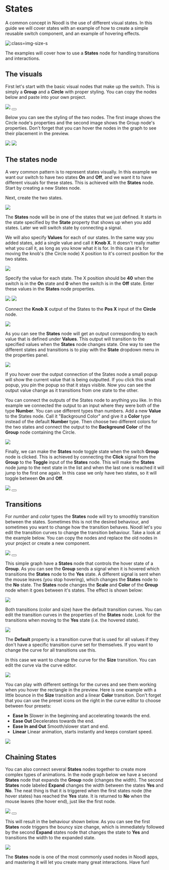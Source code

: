 # States

A common concept in Noodl is the use of different visual states. In this guide we will cover states with an example of how to create a simple reusable switch component, and an example of hovering effects.

![](states/switch.gif ':class=img-size-s')

The examples will cover how to use a **States** node for handling transitions and interactions.

## The visuals

First let's start with the basic visual nodes that make up the switch. This is simply a **Group** and a **Circle** with proper styling. You can copy the nodes below and paste into your own project.

<div class="ndl-images">
    <img src="/guides/states/switch-nodes.png" class="ndl-image med"></img>
    <button class="ndl-copy-nodes-button" onClick='copyJsonToClipboard({"nodes":[{"id":"beeb6388-461b-f1fe-d64e-be798e4b1b4d","type":"Group","x":441.71346128847347,"y":300.98375737190554,"parameters":{"backgroundColor":"#FFFFFF"},"ports":[],"children":[{"id":"9677d929-9a49-7fc5-ae14-27a1b48e883f","type":"Group","x":461.71346128847347,"y":346.98375737190554,"parameters":{"width":{"value":80,"unit":"px"},"height":{"value":40,"unit":"px"},"backgroundColor":"#F0F0F0","borderRadius":20,"alignX":"center","marginTop":{"value":20,"unit":"px"}},"ports":[],"children":[{"id":"aeda33bf-10cb-1e76-07b2-4a368140ca65","type":"Circle","x":481.71346128847347,"y":392.98375737190554,"parameters":{"fillColor":"#E8E8E8","size":40,"strokeWidth":2,"strokeColor":"#454545","strokeEnabled":true},"ports":[],"children":[]}]}]}],"connections":[]})'></button>
</div>

Below you can see the styling of the two nodes. The first image shows the Circle node's properties and the second image shows the Group node's properties. Don't forget that you can hover the nodes in the graph to see their placement in the preview.

<div class="ndl-images">
    <img src="/guides/states/style-props1.png" class="ndl-image small"></img>
    <img src="/guides/states/style-props2.png" class="ndl-image small"></img>
</div>

## The states node

A very common pattern is to represent states visually. In this example we want our switch to have two states **On** and **Off**, and we want it to have different visuals for these states. This is achieved with the **States** node. Start by creating a new States node.

Next, create the two states.

<div class="ndl-images">
    <img src="/guides/states/create-states.gif" class="ndl-image med"></img>
</div>

The **States** node will be in one of the states that we just defined. It starts in the state specified by the **State** property that shows up when you add states. Later we will switch state by connecting a signal.

We will also specify **Values** for each of our states. In the same way you added states, add a single value and call it **Knob X**. It doesn't really matter what you call it, as long as you know what it is for. In this case it's for moving the knob's (the Circle node) X position to it's correct position for the two states.

<div class="ndl-images">
    <img src="/guides/states/values-1.png" class="ndl-image med"></img>
</div>

Specify the value for each state. The X position should be **40** when the switch is in the **On** state and **0** when the switch is in the **Off** state. Enter these values in the **States** node properties.

<div class="ndl-images">
    <img src="/guides/states/on-values.png" class="ndl-image med"></img>
    <img src="/guides/states/off-values.png" class="ndl-image med"></img>
</div>

Connect the **Knob X** output of the States to the **Pos X** input of the **Circle** node.

<div class="ndl-images">
    <img src="/guides/states/knob-x-connected.png" class="ndl-image large"></img>
</div>

As you can see the **States** node will get an output corresponding to each value that is defined under **Values**. This output will transition to the specified values when the **States** node changes state. One way to see the different states and transitions is to play with the **State** dropdown menu in the properties panel.

<div class="ndl-images">
    <img src="/guides/states/change-state.gif" class="ndl-image large"></img>
</div>

If you hover over the output connection of the States node a small popup will show the current value that is being outputted. If you click this small popup, you pin the popup so that it stays visible. Now you can see the output value change as it transitions from one state to the other.

You can connect the outputs of the States node to anything you like. In this example we connected the output to an input where they were both of the type **Number**. You can use different types than numbers. Add a new **Value** to the States node. Call it "Background Color" and give it a **Color** type instead of the default **Number** type. Then choose two different colors for the two states and connect the output to the **Background Color** of the **Group** node containing the Circle.

<div class="ndl-images">
    <img src="/guides/states/color-type.png" class="ndl-image med"></img>
</div>

Finally, we can make the **States** node toggle state when the switch **Group** node is clicked. This is achieved by connecting the **Click** signal from the **Group** to the **Toggle** input of the **States** node. This will make the **States** node jump to the next state in the list and when the last one is reached it will jump to the first one again. In this case we only have two states, so it will toggle between **On** and **Off**.

<div class="ndl-images">
    <img src="/guides/states/click-toggle.png" class="ndl-image large"></img>
     <button class="ndl-copy-nodes-button" onClick='copyJsonToClipboard({"nodes":[{"id":"f0d8169f-90ca-9cd9-bc88-af4c2ed631d0","type":"Group","x":441.71346128847347,"y":300.98375737190554,"parameters":{"backgroundColor":"#FFFFFF"},"ports":[],"children":[{"id":"f2461a9d-49c6-f184-1ac1-a75450a7c856","type":"Group","x":461.71346128847347,"y":346.98375737190554,"parameters":{"width":{"value":80,"unit":"px"},"height":{"value":40,"unit":"px"},"backgroundColor":"#F0F0F0","borderRadius":20,"alignX":"center","marginTop":{"value":20,"unit":"px"}},"ports":[],"children":[{"id":"c66997cc-19d2-630c-692e-0caafdf37dd7","type":"Circle","x":481.71346128847347,"y":448.98375737190554,"parameters":{"fillColor":"#E8E8E8","size":40,"strokeWidth":2,"strokeColor":"#454545","strokeEnabled":true},"ports":[],"children":[]}]}]},{"id":"5d631656-dea2-b5d7-f5ee-ee27e220463b","type":"States","x":232.07664638676232,"y":376.3848345864951,"parameters":{"states":"On,Off","values":"Knob X,Background Color","type-Background Color":"color","value-On-Knob X":40,"value-Off-Knob X":0,"value-Off-Background Color":"#F0F0F0","value-On-Background Color":"#CCE6CE","startState":"Off"},"ports":[],"children":[]}],"connections":[{"fromId":"5d631656-dea2-b5d7-f5ee-ee27e220463b","fromProperty":"Knob X","toId":"c66997cc-19d2-630c-692e-0caafdf37dd7","toProperty":"transformX"},{"fromId":"5d631656-dea2-b5d7-f5ee-ee27e220463b","fromProperty":"Background Color","toId":"f2461a9d-49c6-f184-1ac1-a75450a7c856","toProperty":"backgroundColor"},{"fromId":"f2461a9d-49c6-f184-1ac1-a75450a7c856","fromProperty":"onClick","toId":"5d631656-dea2-b5d7-f5ee-ee27e220463b","toProperty":"toggle"}]})'></button>
</div>

## Transitions

For _number_ and _color_ types the **States** node will try to smoothly transition between the states. Sometimes this is not the desired behaviour, and sometimes you want to change how the transition behaves. Noodl let's you edit the transition curves to change the transition behaviour. Take a look at the example below. You can copy the nodes and replace the old nodes in your project or create a new component.

<div class="ndl-images">
    <img src="/guides/states/hover-fx-nodes.png" class="ndl-image med"></img>
     <button class="ndl-copy-nodes-button" onClick='copyJsonToClipboard({"nodes":[{"id":"4c6ec6bd-2ba3-807a-9177-da451a835ec2","type":"Group","x":410.63681490171115,"y":392,"parameters":{"backgroundColor":"#FFFFFF"},"ports":[],"children":[{"id":"56e1ec26-a280-b297-baf3-f5365f6a6124","type":"Group","x":430.63681490171115,"y":438,"parameters":{"width":{"value":80,"unit":"px"},"height":{"value":80,"unit":"px"},"backgroundColor":"#E6DD39","borderRadius":20,"alignX":"center","marginTop":{"value":70,"unit":"px"}},"ports":[],"children":[]}]},{"id":"34a39ad5-0999-133a-5f7e-6943ebd8d899","type":"States","label":"Hover","x":177.3701941946174,"y":432.9317475959747,"parameters":{"states":"Yes,No","startState":"No","values":"Size,Color","type-Color":"color","value-Yes-Color":"#D4CE35","value-No-Color":"#323975","value-Yes-Size":1.5,"value-No-Size":1},"ports":[],"children":[]}],"connections":[{"fromId":"56e1ec26-a280-b297-baf3-f5365f6a6124","fromProperty":"hoverStart","toId":"34a39ad5-0999-133a-5f7e-6943ebd8d899","toProperty":"to-Yes"},{"fromId":"56e1ec26-a280-b297-baf3-f5365f6a6124","fromProperty":"hoverEnd","toId":"34a39ad5-0999-133a-5f7e-6943ebd8d899","toProperty":"to-No"},{"fromId":"34a39ad5-0999-133a-5f7e-6943ebd8d899","fromProperty":"Color","toId":"56e1ec26-a280-b297-baf3-f5365f6a6124","toProperty":"backgroundColor"},{"fromId":"34a39ad5-0999-133a-5f7e-6943ebd8d899","fromProperty":"Size","toId":"56e1ec26-a280-b297-baf3-f5365f6a6124","toProperty":"transformScale"}]})'></button>
</div>

This simple graph have a **States** node that controls the hover state of a **Group**. As you can see the **Group** sends a signal when it is hovered which transitions the **States** node to the **Yes** state. A different signal is sent when the mouse leaves (you stop hovering), which changes the **States** node to the **No** state. The **States** node changes the **Scale** and **Color** of the **Group** node when it goes between it's states. The effect is shown below:

<div class="ndl-images">
    <img src="/guides/states/hover-fx1.gif" class="ndl-image small"></img>
</div>

Both transitions (color and size) have the default transition curves. You can edit the transition curves in the properties of the **States** node. Look for the transitions when moving to the **Yes** state (i.e. the hovered state).

<div class="ndl-images">
    <img src="/guides/states/transition-props.png" class="ndl-image med"></img>
</div>

The **Default** property is a transition curve that is used for all values if they don't have a specific transition curve set for themselves. If you want to change the curve for all transitions use this.

In this case we want to change the curve for the **Size** transition. You can edit the curve via the curve editor.

<div class="ndl-images">
    <img src="/guides/states/change-size-curve.gif" class="ndl-image med"></img>
</div>

You can play with different settings for the curves and see them working when you hover the rectangle in the preview. Here is one example with a little bounce in the **Size** transition and a linear **Color** transition. Don't forget that you can use the preset icons on the right in the curve editor to choose between four presets:

- **Ease In** Slower in the beginning and accelerating towards the end.
- **Ease Out** Decelerates towards the end.
- **Ease In and Out** Smooth/slower start and end.
- **Linear** Linear animation, starts instantly and keeps constant speed.

<div class="ndl-images">
    <img src="/guides/states/hover-fx2.gif" class="ndl-image small"></img>
</div>

## Chaining States

You can also connect several **States** nodes together to create more complex types of animations. In the node graph below we have a second **States** node that expands the **Group** node (changes the width). The second **States** node labeled **Expand** changes the width between the states **Yes** and **No**. The neat thing is that it is triggered when the first states node (the hover states) has reached the **Yes** state. It is returned to **No** when the mouse leaves (the hover end), just like the first node.

<div class="ndl-images">
    <img src="/guides/states/chaining-states.png" class="ndl-image large"></img>
     <button class="ndl-copy-nodes-button" onClick='copyJsonToClipboard({"nodes":[{"id":"31b24415-e1ef-7480-db67-f8c3d9df8965","type":"Group","x":410.63681490171115,"y":392,"parameters":{"backgroundColor":"#FFFFFF"},"ports":[],"children":[{"id":"2255f3f8-c7c6-a195-9e20-22204968c916","type":"Group","x":430.63681490171115,"y":438,"parameters":{"width":{"value":80,"unit":"px"},"height":{"value":80,"unit":"px"},"backgroundColor":"#E6DD39","borderRadius":20,"alignX":"center","marginTop":{"value":70,"unit":"px"}},"ports":[],"children":[]}]},{"id":"dadabea3-2a7f-ca23-a71d-79fae0cfff6e","type":"States","label":"Hover","x":173.3701941946174,"y":343.9317475959747,"parameters":{"states":"Yes,No","startState":"No","values":"Size,Color","type-Color":"color","value-Yes-Color":"#D4CE35","value-No-Color":"#323975","value-Yes-Size":1.5,"value-No-Size":1,"transition-Yes-Size":{"curve":[0,0,0.39,2.31],"dur":300,"delay":0},"transition-Yes-Color":{"curve":[0,0,1,1],"dur":300,"delay":0},"transition-No-Color":{"curve":[0,0,1,1],"dur":300,"delay":0}},"ports":[],"children":[]},{"id":"82a0d318-ac00-eb50-653e-bf2aa4344425","type":"States","label":"Expand","x":181.5019645647742,"y":554.7158737979873,"parameters":{"states":"Yes,No","values":"Width","value-Yes-Width":200,"value-No-Width":90,"startState":"No","transition-Yes-Width":{"curve":[0,0,0.58,1],"dur":500,"delay":0}},"ports":[],"children":[]}],"connections":[{"fromId":"2255f3f8-c7c6-a195-9e20-22204968c916","fromProperty":"hoverStart","toId":"dadabea3-2a7f-ca23-a71d-79fae0cfff6e","toProperty":"to-Yes"},{"fromId":"2255f3f8-c7c6-a195-9e20-22204968c916","fromProperty":"hoverEnd","toId":"dadabea3-2a7f-ca23-a71d-79fae0cfff6e","toProperty":"to-No"},{"fromId":"dadabea3-2a7f-ca23-a71d-79fae0cfff6e","fromProperty":"Color","toId":"2255f3f8-c7c6-a195-9e20-22204968c916","toProperty":"backgroundColor"},{"fromId":"dadabea3-2a7f-ca23-a71d-79fae0cfff6e","fromProperty":"Size","toId":"2255f3f8-c7c6-a195-9e20-22204968c916","toProperty":"transformScale"},{"fromId":"82a0d318-ac00-eb50-653e-bf2aa4344425","fromProperty":"Width","toId":"2255f3f8-c7c6-a195-9e20-22204968c916","toProperty":"width"},{"fromId":"dadabea3-2a7f-ca23-a71d-79fae0cfff6e","fromProperty":"reached-Yes","toId":"82a0d318-ac00-eb50-653e-bf2aa4344425","toProperty":"to-Yes"},{"fromId":"2255f3f8-c7c6-a195-9e20-22204968c916","fromProperty":"hoverEnd","toId":"82a0d318-ac00-eb50-653e-bf2aa4344425","toProperty":"to-No"}]})'></button>
</div>

This will result in the behaviour shown below. As you can see the first **States** node triggers the bouncy size change, which is immediately followed by the second **Expand** states node that changes the state to **Yes** and transitions the width to the expanded state.

<div class="ndl-images">
    <img src="/guides/states/hover-fx3.gif" class="ndl-image small"></img>
</div>

The **States** node is one of the most commonly used nodes in Noodl apps, and mastering it will let you create many great interactions. Have fun!
